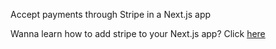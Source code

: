 Accept payments through Stripe in a Next.js app

Wanna learn how to add stripe to your Next.js app?
Click [here]()
